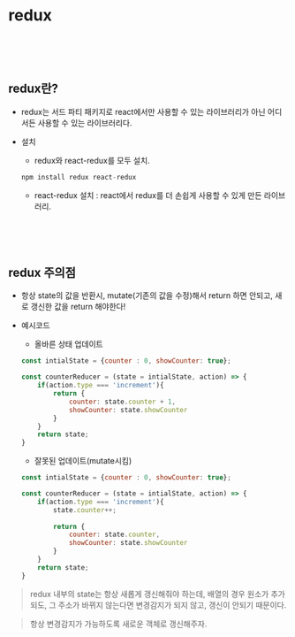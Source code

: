 # redux




<br>
<br>
<br>


## redux란?

* redux는 서드 파티 패키지로 react에서만 사용할 수 있는 라이브러리가 아닌 어디서든 사용할 수 있는 라이브러리다.

* 설치

    - redux와 react-redux를 모두 설치.

    ```js
    npm install redux react-redux
    ```

    - react-redux 설치 : react에서 redux를 더 손쉽게 사용할 수 있게 만든 라이브러리.

<br>
<br>
<br>

## redux 주의점

* 항상 state의 값을 반환시, mutate(기존의 값을 수정)해서 return 하면 안되고, 새로 갱신한 값을 return 해야한다!

* 예시코드

    - 올바른 상태 업데이트
    ```js
    const intialState = {counter : 0, showCounter: true};

    const counterReducer = (state = intialState, action) => {
        if(action.type === 'increment'){
            return {
                counter: state.counter + 1,
                showCounter: state.showCounter
            }
        }
        return state;
    }
    ```
    
    - 잘못된 업데이트(mutate시킴)
    ```js
    const intialState = {counter : 0, showCounter: true};

    const counterReducer = (state = intialState, action) => {
        if(action.type === 'increment'){
            state.counter++;
            
            return {
                counter: state.counter,
                showCounter: state.showCounter
            }
        }
        return state;
    }
    ```

> redux 내부의 state는 항상 새롭게 갱신해줘야 하는데, 배열의 경우 원소가 추가 되도, 그 주소가 바뀌지 않는다면 변경감지가 되지 않고, 갱신이 안되기 때문이다.

> 항상 변경감지가 가능하도록 새로운 객체로 갱신해주자.
